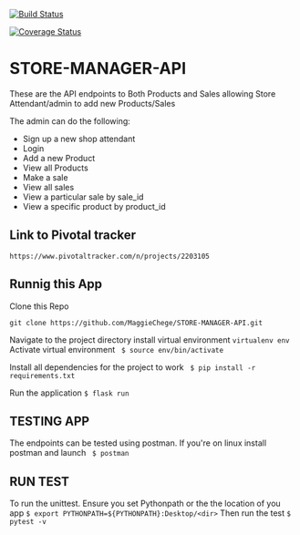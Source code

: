 [![Build Status](https://travis-ci.org/MaggieChege/STORE-MANAGER-API.svg?branch=develop)](https://travis-ci.org/MaggieChege/STORE-MANAGER-API)

[![Coverage Status](https://coveralls.io/repos/github/MaggieChege/STORE-MANAGER-API/badge.svg?branch=develop)](https://coveralls.io/github/MaggieChege/STORE-MANAGER-API?branch=develop)

# STORE-MANAGER-API
These are the API endpoints to Both Products and Sales allowing Store Attendant/admin to add new Products/Sales 

The admin can do the following:

- Sign up  a new shop attendant
- Login 
- Add a new Product
- View all Products
- Make a sale
- View all sales
- View a particular sale by sale_id
- View a specific product by product_id
## Link to Pivotal tracker
```https://www.pivotaltracker.com/n/projects/2203105```

## Runnig this App
  Clone this Repo

```git clone https://github.com/MaggieChege/STORE-MANAGER-API.git```

Navigate to the project directory
install virtual environment
```virtualenv env```
 Activate virtual environment
``` $ source env/bin/activate```

 Install all dependencies for the project to work
``` $ pip install -r requirements.txt```

 Run the application
``` $ flask run ```


## TESTING APP

The endpoints can be tested using postman. If you're on linux install postman and launch
``` $ postman```

## RUN TEST
To run the unittest. Ensure you set Pythonpath or the the location of you app
``` $ export PYTHONPATH=${PYTHONPATH}:Desktop/<dir> ```
Then run the test
``` $ pytest -v ```







